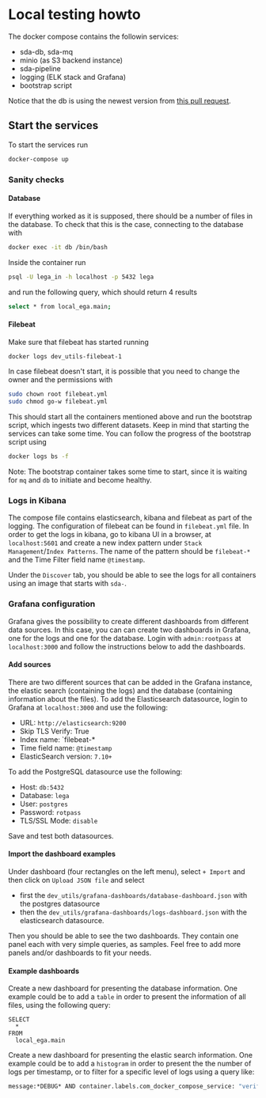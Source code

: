 # Local testing howto

The docker compose contains the followin services:
- sda-db, sda-mq
- minio (as S3 backend instance)
- sda-pipeline
- logging (ELK stack and Grafana)
- bootstrap script

Notice that the db is using the newest version from [this pull request](https://github.com/neicnordic/sda-db/pull/56).
## Start the services
To start the services run
```sh
docker-compose up
```

### Sanity checks

#### Database
If everything worked as it is supposed, there should be a number of files in the database. To check that this is the case, connecting to the database with
```sh
docker exec -it db /bin/bash
```
Inside the container run
```sh
psql -U lega_in -h localhost -p 5432 lega
```
and run the following query, which should return 4 results
```sh
select * from local_ega.main;
```

#### Filebeat
Make sure that filebeat has started running
```sh
docker logs dev_utils-filebeat-1
```
In case filebeat doesn't start, it is possible that you need to change the owner and the permissions with
```sh
sudo chown root filebeat.yml
sudo chmod go-w filebeat.yml
```
This should start all the containers mentioned above and run the bootstrap script, which ingests two different datasets. Keep in mind that starting the services can take some time. You can follow the progress of the bootstrap script using
```sh
docker logs bs -f
```
Note: The bootstrap container takes some time to start, since it is waiting for `mq` and `db` to initiate and become healthy.


### Logs in Kibana
The compose file contains elasticsearch, kibana and filebeat as part of the logging. The configuration of filebeat can be found in `filebeat.yml` file. In order to get the logs in kibana, go to kibana UI in a browser, at `localhost:5601` and create a new index pattern under `Stack Management`/`Index Patterns`. The name of the pattern should be `filebeat-*` and the Time Filter field name `@timestamp`. 

Under the `Discover` tab, you should be able to see the logs for all containers using an image that starts with `sda-`.

### Grafana configuration
Grafana gives the possibility to create different dashboards from different data sources. In this case, you can can create two dashboards in Grafana, one for the logs and one for the database. Login with `admin:rootpass` at `localhost:3000` and follow the instructions below to add the dashboards.

#### Add sources
There are two different sources that can be added in the Grafana instance, the elastic search (containing the logs) and the database (containing information about the files).
To add the Elasticsearch datasource, login to Grafana at `localhost:3000` and use the following:
- URL: `http://elasticsearch:9200`
- Skip TLS Verify: True
- Index name: `filebeat-*
- Time field name: `@timestamp`
- ElasticSearch version: `7.10+`

To add the PostgreSQL datasource use the following:
- Host: `db:5432`
- Database: `lega`
- User: `postgres`
- Password: `rotpass`
- TLS/SSL Mode: `disable`

Save and test both datasources.

#### Import the dashboard examples
Under dashboard (four rectangles on the left menu), select `+ Import` and then click on `Upload JSON file` and select 
- first the `dev_utils/grafana-dashboards/database-dashboard.json` with the postgres datasource
- then the `dev_utils/grafana-dashboards/logs-dashboard.json` with the elasticsearch datasource.

Then you should be able to see the two dashboards. They contain one panel each with very simple queries, as samples. Feel free to add more panels and/or dashboards to fit your needs.

#### Example dashboards
Create a new dashboard for presenting the database information. One example could be to add a `table` in order to present the information of all files, using the following query:
```postgres
SELECT
  *
FROM
  local_ega.main
```

Create a new dashboard for presenting the elastic search information. One example could be to add a `histogram` in order to present the the number of logs per timestamp, 
or to filter for a specific level of logs using a query like:
```sh
message:*DEBUG* AND container.labels.com_docker_compose_service: "verify"
```


